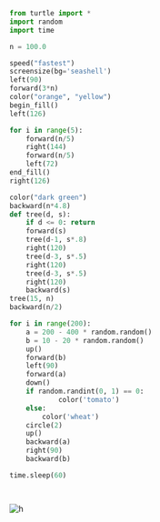 

```py



from turtle import *
import random
import time

n = 100.0

speed("fastest")
screensize(bg='seashell')
left(90)
forward(3*n)
color("orange", "yellow")
begin_fill()
left(126)

for i in range(5):
    forward(n/5)
    right(144)
    forward(n/5)
    left(72)
end_fill()
right(126)

color("dark green")
backward(n*4.8)
def tree(d, s):
    if d <= 0: return
    forward(s)
    tree(d-1, s*.8)
    right(120)
    tree(d-3, s*.5)
    right(120)
    tree(d-3, s*.5)
    right(120)
    backward(s)
tree(15, n)
backward(n/2)

for i in range(200):
    a = 200 - 400 * random.random()
    b = 10 - 20 * random.random()
    up()
    forward(b)
    left(90)
    forward(a)
    down()
    if random.randint(0, 1) == 0:
            color('tomato')
    else:
        color('wheat')
    circle(2)
    up()
    backward(a)
    right(90)
    backward(b)

time.sleep(60)




```

![h](https://img-blog.csdnimg.cn/20191024202232824.png?x-oss-process=image/watermark,type_ZmFuZ3poZW5naGVpdGk,shadow_10,text_aHR0cHM6Ly9ibG9nLmNzZG4ubmV0L3dlaXhpbl80Mzk0Mzk3Nw==,size_16,color_FFFFFF,t_70)

